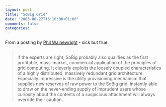 ```yaml
---
layout: post
title: "SoBig Grid"
date: "2003-08-27T16:10:00+01:00"
comments: false
categories: 
---
```


<p>From a posting by <a href="http://www.looselycoupled.com/blog/2003_08_24_lc.htm#106190996386353473" title="Loosely Coupled weblog - on-demand web services">Phil Wainewright</a> - sick but true:<br />
</p><blockquote><br />
If the experts are right, SoBig probably also qualifies as the first profitable, mass-market, commercial application of the principles of grid computing. It cleverly exploits the loosely coupled characteristics of a highly distributed, massively redundant grid architecture. Especially impressive is the utility provisioning mechanism that supplies new reserves of raw power to the SoBig grid, instantly able to draw on the never-ending supply of imprudent users whose curiosity about the contents of a suspicious attachment will always override their caution.<br />
</blockquote>


